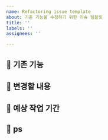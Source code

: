 ```yaml
---
name: Refactoring issue template
about: 기존 기능을 수정하기 위한 이슈 템플릿
title: ''
labels: ''
assignees: ''

---
```


## 🍉 기존 기능 

## 📎 변경할 내용

## 🦊 예상 작업 기간

## 🌾 ps
